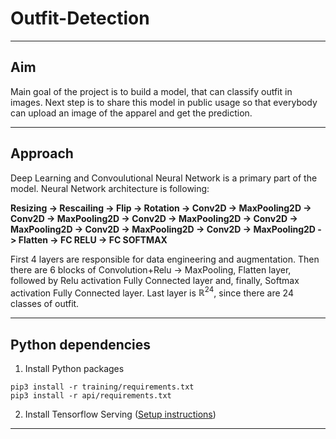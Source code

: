 # Outfit-Detection
***

## Aim
Main goal of the project is to build a model, that can classify outfit in images. Next step is to share this model in public usage so that everybody can upload an image of the apparel and get the prediction.
***

## Approach
Deep Learning and Convoulutional Neural Network is a primary part of the model. Neural Network architecture is following:

**Resizing -> Rescailing -> Flip -> Rotation
        -> Conv2D -> MaxPooling2D -> Conv2D -> MaxPooling2D
        -> Conv2D -> MaxPooling2D -> Conv2D -> MaxPooling2D
        -> Conv2D -> MaxPooling2D -> Conv2D -> MaxPooling2D
        -> Flatten -> FC RELU -> FC SOFTMAX**
        
First 4 layers are responsible for data engineering and augmentation. Then there are 6 blocks of Convolution+Relu -> MaxPooling, Flatten layer, followed by Relu activation Fully Connected layer and, finally, Softmax activation Fully Connected layer. Last layer is $\mathbb{R}^{24}$, since there are 24 classes of outfit.
***

## Python dependencies

1. Install Python packages

```
pip3 install -r training/requirements.txt
pip3 install -r api/requirements.txt
```

2. Install Tensorflow Serving ([Setup instructions](https://www.tensorflow.org/tfx/serving/setup))

***
